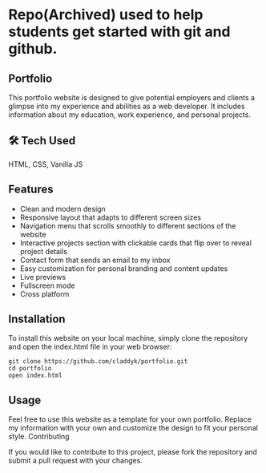 # Repo(Archived) used to help students get started with git and github.

## Portfolio

This portfolio website is designed to give potential employers and clients a glimpse into my experience and abilities as a web developer. It includes information about my education, work experience, and personal projects.
## 🛠 Tech Used
HTML, CSS, Vanilla JS


## Features

- Clean and modern design
- Responsive layout that adapts to different screen sizes
- Navigation menu that scrolls smoothly to different sections of the website
- Interactive projects section with clickable cards that flip over to reveal project details
- Contact form that sends an email to my inbox
- Easy customization for personal branding and content updates
- Live previews
- Fullscreen mode
- Cross platform


## Installation

To install this website on your local machine, simply clone the repository and open the index.html file in your web browser:

```
git clone https://github.com/claddyk/portfolio.git  
cd portfolio
open index.html

```

## Usage

Feel free to use this website as a template for your own portfolio. Replace my information with your own and customize the design to fit your personal style. Contributing

If you would like to contribute to this project, please fork the repository and submit a pull request with your changes.
